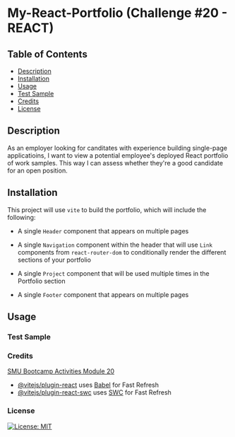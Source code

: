 # My-React-Portfolio (Challenge #20 - REACT)

## Table of Contents

- [Description](#description)
- [Installation](#installation)
- [Usage](#usage)
- [Test Sample](#test-sample)
- [Credits](#credits)
- [License](#license)

## Description

As an employer looking for canditates with experience building single-page applicatioins, I want to view a potential employee's deployed React portfolio of work samples. This way I can assess whether they're a good candidate for an open position.

## Installation

This project will use `vite` to build the portfolio, which will include the following:

- A single `Header` component that appears on multiple pages

- A single `Navigation` component within the header that will use `Link` components from `react-router-dom` to conditionally render the different sections of your portfolio

- A single `Project` component that will be used multiple times in the Portfolio section

- A single `Footer` component that appears on multiple pages





## Usage

### Test Sample

### Credits

[SMU Bootcamp Activities Module 20](https://techbootcamps.smu.edu/coding/landing-ftpt-b5a/?s=Google-Brand_Tier-1_&dki=Learn%20Coding%20and%20More%20Online&pkw=smu%20coding%20bootcamp&pcrid=454243062435&pmt=e&utm_source=google&utm_medium=cpc&utm_campaign=GGL%7CSMU%7CSEM%7CCODING%7C-%7COFL%7CTIER-1%7CALL%7CBRD%7CEXACT%7CCore%7CBootcamp&utm_term=smu%20coding%20bootcamp&s=google&k=smu%20coding%20bootcamp&utm_adgroupid=104873073054&utm_locationphysicalms=9026987&utm_matchtype=e&utm_network=g&utm_device=c&utm_content=454243062435&utm_placement=&gad_source=1&gclid=CjwKCAiAmZGrBhAnEiwAo9qHiRoAl-bNZ7GAouKuJ0JlnPSvLdiSbMlkquyCHKF7YMPzkpyL2pH2wBoCyb0QAvD_BwE&gclsrc=aw.ds)

- [@vitejs/plugin-react](https://github.com/vitejs/vite-plugin-react/blob/main/packages/plugin-react/README.md) uses [Babel](https://babeljs.io/) for Fast Refresh
- [@vitejs/plugin-react-swc](https://github.com/vitejs/vite-plugin-react-swc) uses [SWC](https://swc.rs/) for Fast Refresh

### License

[![License: MIT](https://img.shields.io/badge/License-MIT-yellow.svg)](https://opensource.org/licenses/MIT)

